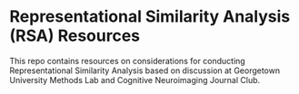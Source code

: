 # Representational Similarity Analysis (RSA) Resources
This repo contains resources on considerations for conducting Representational Similarity Analysis based on discussion at Georgetown University Methods Lab and Cognitive Neuroimaging Journal Club.
